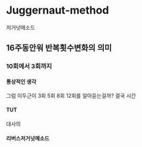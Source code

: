# Juggernaut-method
저거넛메소드

## 16주동안워 반복횟수변화의 의미 
### 10회에서 3회까지
#### 통상적인 생각
그럼 이두근이 3회 5회 8회 12회를 알아듣는걸까?
결국 시간
#### TUT
대사의 

#### 리버스저거넛메소드
